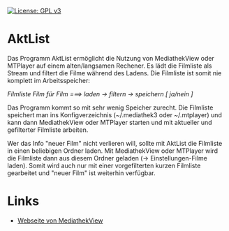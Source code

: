 
[![License: GPL v3](https://img.shields.io/badge/License-GPL%20v3-blue.svg)](http://www.gnu.org/licenses/gpl-3.0)

# AktList
Das Programm AktList ermöglicht die Nutzung von MediathekView oder MTPlayer auf einem alten/langsamen Rechener. Es lädt die Filmliste als Stream und filtert die Filme während des Ladens. Die Filmliste ist somit nie komplett im Arbeitsspeicher:

*Filmliste Film für Film ===> laden -> filtern -> speichern [ ja/nein ]*

Das Programm kommt so mit sehr wenig Speicher zurecht. Die Filmliste speichert man ins Konfigverzeichnis (~/.mediathek3 oder ~/.mtplayer) und kann dann MediathekView oder MTPlayer starten und mit aktueller und gefilterter Filmliste arbeiten.

Wer das Info "neuer Film" nicht verlieren will, sollte mit AktList die Filmliste in einen beliebigen Ordner laden. Mit MediathekView oder MTPlayer wird die Filmliste dann aus diesem Ordner geladen (-> Einstellungen-Filme laden). Somit wird auch nur mit einer vorgefilterten kurzen Filmliste gearbeitet und "neuer Film" ist weiterhin verfügbar.
	

# Links
- [Webseite von MediathekView](https://mediathekview.de)

